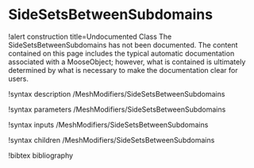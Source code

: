 <!-- MOOSE Documentation Stub: Remove this when content is added. -->

# SideSetsBetweenSubdomains

!alert construction title=Undocumented Class
The SideSetsBetweenSubdomains has not been documented. The content contained on this page includes the
typical automatic documentation associated with a MooseObject; however, what is contained is
ultimately determined by what is necessary to make the documentation clear for users.

!syntax description /MeshModifiers/SideSetsBetweenSubdomains

!syntax parameters /MeshModifiers/SideSetsBetweenSubdomains

!syntax inputs /MeshModifiers/SideSetsBetweenSubdomains

!syntax children /MeshModifiers/SideSetsBetweenSubdomains

!bibtex bibliography
